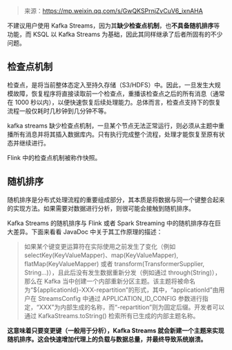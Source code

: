 > 来源：https://mp.weixin.qq.com/s/GwQKSPrnjZvCuV6_ixnAHA

不建议用户使用 Kafka Streams，因为其**缺少检查点机制**，也**不具备随机排序**等功能，而 KSQL 以 Kafka Streams 为基础，因此其同样继承了后者所固有的不少问题。

## 检查点机制

检查点，是将当前整体态定入至持久存储（S3/HDFS）中。因此，一旦发生大规模故障，恢复程序将直接读取前一个检查点，重播该检查点之后的所有消息（通常在 1000 秒以内），以便快速恢复后续处理能力。总体而言，检查点支持下的恢复流程一般仅耗时几秒钟到几分钟不等。

kafka streams 缺少检查点机制，一旦某个节点无法正常运行，则必须从主题中重播所有消息并将其插入数据库内。只有执行完成整个流程，处理才能恢复至原有状态并继续进行。

Flink 中的检查点机制被称作快照。

## 随机排序

随机排序是分布式处理流程的重要组成部分，其本质是将数据与同一个键整合起来的实现方法。如果需要对数据进行分析，则很可能会接触到随机排序。

Kafka Streams 的随机排序与 Flink 或者 Spark Streaming 中的随机排序存在巨大差异。下面来看看 JavaDoc 中关于其工作原理的描述：

> 如果某个键变更运算符在实际使用之前发生了变化（例如 selectKey(KeyValueMapper)、map(KeyValueMapper), flatMap(KeyValueMapper) 或者 transform(TransformerSupplier, String…)），且此后没有发生数据重新分发（例如通过 through(String)），那么在 Kafka 当中创建一个内部重新分区主题。该主题将被命名为“${applicationId}-XXX-repartition”的形式，其中，“applicationId”由用户在 StreamsConfig 中通过 APPLICATION_ID_CONFIG 参数进行指定，“XXX”为内部生成的名称，而“-repartition”则为固定后缀。开发者可以通过 KafkaStreams.toString() 检索所有已生成的内部主题名称。

**这意味着只要变更键（一般用于分析），Kafka Streams 就会新建一个主题来实现随机排序。这会快速增加代理上的负载与数据总量，并最终导致系统崩溃。**

